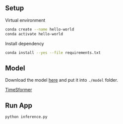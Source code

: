 ## Setup

Virtual environment

```bash
conda create --name hello-world
conda activate hello-world
```

Install dependency

```bash
conda install --yes --file requirements.txt
```

## Model

Download the model [here](https://drive.google.com/drive/folders/1rn3GMOvtJRMBHOxVhWFVSY6IVI6xUnYp) and put it into `./model` folder.

[TimeSformer](https://arxiv.org/abs/2102.05095)

## Run App

```bash
python inference.py
```
